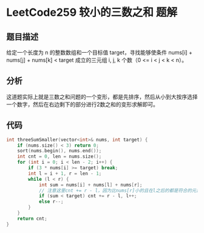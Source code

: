 # LeetCode259 较小的三数之和 题解

## 题目描述

给定一个长度为 n 的整数数组和一个目标值 target，寻找能够使条件 nums[i] + nums[j] + nums[k] < target 成立的三元组  i, j, k 个数（0 <= i < j < k < n）。



## 分析

这道题实际上就是三数之和问题的一个变形，都是先排序，然后从小到大按序选择一个数字，然后在右边剩下的部分进行2数之和的变形求解即可。



## 代码

```c++
int threeSumSmaller(vector<int>& nums, int target) {
    if (nums.size() < 3) return 0;
    sort(nums.begin(), nums.end());
    int cnt = 0, len = nums.size();
    for (int i = 0; i < len - 2; i++) {
        if (3 * nums[i] >= target) break;
        int l = i + 1, r = len - 1;
        while (l < r) {
            int sum = nums[i] + nums[l] + nums[r];
            // 注意这里cnt += r - l，因为比nums[r]小的且在l之后的都是符合的元素
            if (sum < target) cnt += r - l, l++;
            else r--;
        }
    }
    return cnt;
}
```

